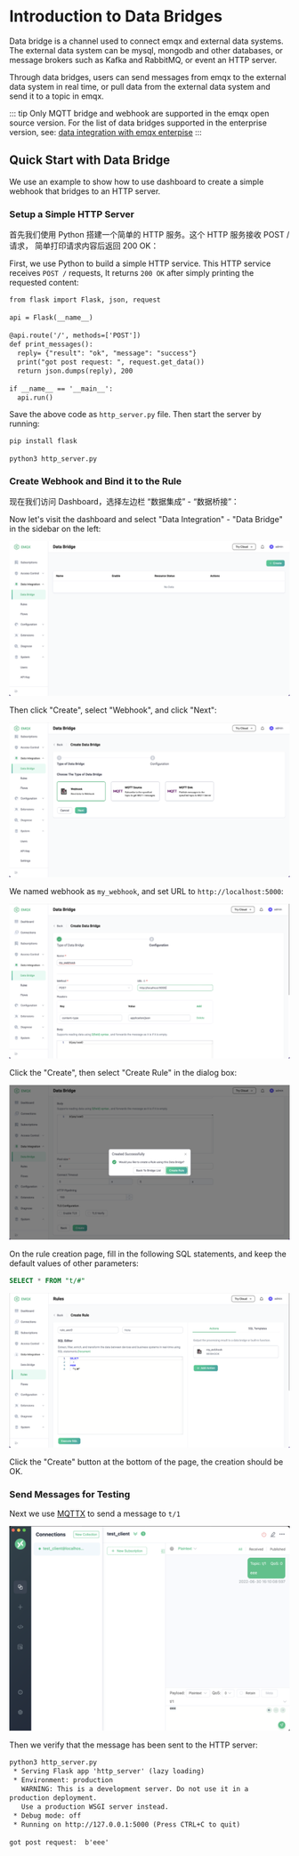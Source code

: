 # Introduction to Data Bridges

Data bridge is a channel used to connect emqx and external data systems. The external data system can be mysql, mongodb and other databases, or message brokers such as Kafka and RabbitMQ, or event an HTTP server.

Through data bridges, users can send messages from emqx to the external data system in real time, or pull data from the external data system and send it to a topic in emqx.

::: tip
Only MQTT bridge and webhook are supported in the emqx open source version. 
For the list of data bridges supported in the enterprise version, see:
[data integration with emqx enterpise](https://www.emqx.com/en/integrations)
:::

## Quick Start with Data Bridge

We use an example to show how to use dashboard to create a simple webhook that bridges to an HTTP server.

### Setup a Simple HTTP Server

首先我们使用 Python 搭建一个简单的 HTTP 服务。这个 HTTP 服务接收 POST / 请求，
简单打印请求内容后返回 200 OK：

First, we use Python to build a simple HTTP service. This HTTP service receives `POST /` requests,
It returns `200 OK` after simply printing the requested content:

```
from flask import Flask, json, request

api = Flask(__name__)

@api.route('/', methods=['POST'])
def print_messages():
  reply= {"result": "ok", "message": "success"}
  print("got post request: ", request.get_data())
  return json.dumps(reply), 200

if __name__ == '__main__':
  api.run()
```

Save the above code as `http_server.py` file. Then start the server by running:

```shell
pip install flask

python3 http_server.py
```

### Create Webhook and Bind it to the Rule

现在我们访问 Dashboard，选择左边栏 “数据集成” - “数据桥接”：

Now let's visit the dashboard and select "Data Integration" - "Data Bridge" in the sidebar on the left:

![image](./assets/rules/en-data-bridge-left-tab.png)

Then click "Create", select "Webhook", and click "Next":

![image](./assets/rules/en-webhook-index.png)

We named webhook as `my_webhook`, and set URL to `http://localhost:5000`:

![image](./assets/rules/en-webhook-conf-1.png)

Click the "Create", then select "Create Rule" in the dialog box:

![image](./assets/rules/en-webhook-create-dep-rule-1.png)

On the rule creation page, fill in the following SQL statements, and keep the default values of other parameters:

```SQL
SELECT * FROM "t/#"
```

![image](./assets/rules/en-webhook-create-dep-rule-2.png)

Click the "Create" button at the bottom of the page, the creation should be OK.

### Send Messages for Testing

Next we use [MQTTX](https://mqttx.app/) to send a message to `t/1`

![image](./assets/rules/en-send-mqtt-t1-mqttx.png)

Then we verify that the message has been sent to the HTTP server:

```
python3 http_server.py
 * Serving Flask app 'http_server' (lazy loading)
 * Environment: production
   WARNING: This is a development server. Do not use it in a production deployment.
   Use a production WSGI server instead.
 * Debug mode: off
 * Running on http://127.0.0.1:5000 (Press CTRL+C to quit)

got post request:  b'eee'
```

